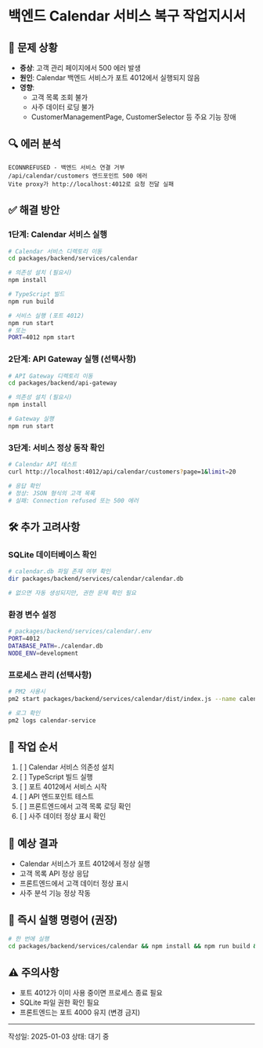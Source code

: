 # 백엔드 Calendar 서비스 복구 작업지시서

## 🚨 문제 상황
- **증상**: 고객 관리 페이지에서 500 에러 발생
- **원인**: Calendar 백엔드 서비스가 포트 4012에서 실행되지 않음
- **영향**: 
  - 고객 목록 조회 불가
  - 사주 데이터 로딩 불가
  - CustomerManagementPage, CustomerSelector 등 주요 기능 장애

## 🔍 에러 분석
```
ECONNREFUSED - 백엔드 서비스 연결 거부
/api/calendar/customers 엔드포인트 500 에러
Vite proxy가 http://localhost:4012로 요청 전달 실패
```

## ✅ 해결 방안

### 1단계: Calendar 서비스 실행
```bash
# Calendar 서비스 디렉토리 이동
cd packages/backend/services/calendar

# 의존성 설치 (필요시)
npm install

# TypeScript 빌드
npm run build

# 서비스 실행 (포트 4012)
npm run start
# 또는
PORT=4012 npm start
```

### 2단계: API Gateway 실행 (선택사항)
```bash
# API Gateway 디렉토리 이동
cd packages/backend/api-gateway

# 의존성 설치 (필요시)
npm install

# Gateway 실행
npm run start
```

### 3단계: 서비스 정상 동작 확인
```bash
# Calendar API 테스트
curl http://localhost:4012/api/calendar/customers?page=1&limit=20

# 응답 확인
# 정상: JSON 형식의 고객 목록
# 실패: Connection refused 또는 500 에러
```

## 🛠️ 추가 고려사항

### SQLite 데이터베이스 확인
```bash
# calendar.db 파일 존재 여부 확인
dir packages/backend/services/calendar/calendar.db

# 없으면 자동 생성되지만, 권한 문제 확인 필요
```

### 환경 변수 설정
```bash
# packages/backend/services/calendar/.env
PORT=4012
DATABASE_PATH=./calendar.db
NODE_ENV=development
```

### 프로세스 관리 (선택사항)
```bash
# PM2 사용시
pm2 start packages/backend/services/calendar/dist/index.js --name calendar-service

# 로그 확인
pm2 logs calendar-service
```

## 📝 작업 순서
1. [ ] Calendar 서비스 의존성 설치
2. [ ] TypeScript 빌드 실행
3. [ ] 포트 4012에서 서비스 시작
4. [ ] API 엔드포인트 테스트
5. [ ] 프론트엔드에서 고객 목록 로딩 확인
6. [ ] 사주 데이터 정상 표시 확인

## 🎯 예상 결과
- Calendar 서비스가 포트 4012에서 정상 실행
- 고객 목록 API 정상 응답
- 프론트엔드에서 고객 데이터 정상 표시
- 사주 분석 기능 정상 작동

## 🚀 즉시 실행 명령어 (권장)
```bash
# 한 번에 실행
cd packages/backend/services/calendar && npm install && npm run build && PORT=4012 npm start
```

## ⚠️ 주의사항
- 포트 4012가 이미 사용 중이면 프로세스 종료 필요
- SQLite 파일 권한 확인 필요
- 프론트엔드는 포트 4000 유지 (변경 금지)

---
작성일: 2025-01-03
상태: 대기 중